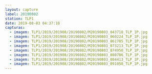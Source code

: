 ```yaml
---
layout: capture
label: 20190802
station: TLP1
date: 2019-08-03 04:37:18
capturas:
  - imagem: TLP1/2019/201908/20190802/M20190803_043718_TLP_1P.jpg
  - imagem: TLP1/2019/201908/20190802/M20190803_060224_TLP_1P.jpg
  - imagem: TLP1/2019/201908/20190802/M20190803_061705_TLP_1P.jpg
  - imagem: TLP1/2019/201908/20190802/M20190803_073213_TLP_1P.jpg
  - imagem: TLP1/2019/201908/20190802/M20190803_074950_TLP_1P.jpg
  - imagem: TLP1/2019/201908/20190802/M20190803_080706_TLP_1P.jpg
  - imagem: TLP1/2019/201908/20190802/M20190803_084413_TLP_1P.jpg
  - imagem: TLP1/2019/201908/20190802/M20190803_091058_TLP_1P.jpg
---
```

